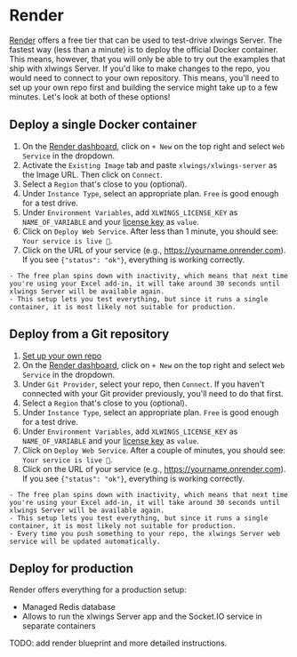 # Render

[Render](https://render.com/) offers a free tier that can be used to test-drive xlwings Server. The fastest way (less than a minute) is to deploy the official Docker container. This means, however, that you will only be able to try out the examples that ship with xlwings Server. If you'd like to make changes to the repo, you would need to connect to your own repository. This means, you'll need to set up your own repo first and building the service might take up to a few minutes. Let's look at both of these options!

## Deploy a single Docker container

1. On the [Render dashboard](https://dashboard.render.com/), click on `+ New` on the top right and select `Web Service` in the dropdown.
2. Activate the `Existing Image` tab and paste `xlwings/xlwings-server` as the Image URL. Then click on `Connect`.
3. Select a `Region` that's close to you (optional).
4. Under `Instance Type`, select an appropriate plan. `Free` is good enough for a test drive.
5. Under `Environment Variables`, add `XLWINGS_LICENSE_KEY` as `NAME_OF_VARIABLE` and your [license key](https://www.xlwings.org/trial) as `value`.
6. Click on `Deploy Web Service`. After less than 1 minute, you should see: `Your service is live 🎉`.
7. Click on the URL of your service (e.g., https://yourname.onrender.com). If you see `{"status": "ok"}`, everything is working correctly.

```{note}
- The free plan spins down with inactivity, which means that next time you're using your Excel add-in, it will take around 30 seconds until xlwings Server will be available again.
- This setup lets you test everything, but since it runs a single container, it is most likely not suitable for production.
```

## Deploy from a Git repository

1. [Set up your own repo](repo_setup.md)
2. On the [Render dashboard](https://dashboard.render.com/), click on `+ New` on the top right and select `Web Service` in the dropdown.
3. Under `Git Provider`, select your repo, then `Connect`. If you haven't connected with your Git provider previously, you'll need to do that first.
4. Select a `Region` that's close to you (optional).
5. Under `Instance Type`, select an appropriate plan. `Free` is good enough for a test drive.
6. Under `Environment Variables`, add `XLWINGS_LICENSE_KEY` as `NAME_OF_VARIABLE` and your [license key](https://www.xlwings.org/trial) as `value`.
7. Click on `Deploy Web Service`. After a couple of minutes, you should see: `Your service is live 🎉`.
8. Click on the URL of your service (e.g., https://yourname.onrender.com). If you see `{"status": "ok"}`, everything is working correctly.

```{note}
- The free plan spins down with inactivity, which means that next time you're using your Excel add-in, it will take around 30 seconds until xlwings Server will be available again.
- This setup lets you test everything, but since it runs a single container, it is most likely not suitable for production.
- Every time you push something to your repo, the xlwings Server web service will be updated automatically.
```

## Deploy for production

Render offers everything for a production setup:

- Managed Redis database
- Allows to run the xlwings Server app and the Socket.IO service in separate containers

TODO: add render blueprint and more detailed instructions.
